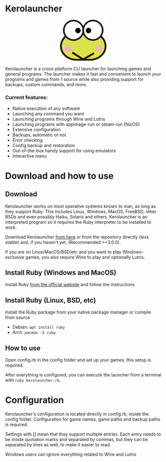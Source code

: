 # Kerolauncher

<p align="center">
<img src="keroppi.svg" width="150" />
</p>

Kerolauncher is a cross-platform CLI launcher for launching games and general programs. The launcher makes it fast and convenient to launch your programs and games from 1 source while also providing support for backups, custom commands, and more.

### Current features:
* Native execution of any software
* Launching any command you want
* Launching programs through Wine and Lutris
* Launching programs with appimage-run or steam-run (NixOS)
* Extensive configuration
* Backups, automatic or not
* Error checking
* Config backup and restoration
* Out-of-the-box handy support for using emulators
* Interactive menu

# Download and how to use
## Download
Kerolauncher works on most operative systems known to man, as long as they support Ruby. This includes Linux, Windows, MacOS, FreeBSD, other BSDs and even possibly Haiku, Solaris and others. Kerolauncher is an interpreted program so it requires the Ruby interpreter to be installed to work.

Download Kerolauncher [from here](https://github.com/spacebanana420/Kerolauncher/releases) or from the repository directly (less stable) and, if you haven't yet,  (Recommended >=3.0.0).

If you are on Linux/MacOS/BSD/etc and you want to play Windows-exclusive games, you also require Wine to play and optionally Lutris.

## Install Ruby (Windows and MacOS)
Install Ruby [from the official website](https://www.ruby-lang.org/en/) and follow the instructions

## Install Ruby (Linux, BSD, etc)
Install the Ruby package from your native package manager or compile from source

* Debian: ```apt install ruby```
* Arch: ```pacman -S ruby```

## How to use
Open config.rb in the config folder and set up your games, this setup is required.

After everything is configured, you can execute the launcher from a terminal with ```ruby kerolauncher.rb```.

# Configuration
Kerolauncher's configuration is located directly in config.rb, inside the config folder. Configuration for game names, game paths and backup paths is required.

Settings with [] mean that they support multiple entries. Each entry needs to be inside quotation marks and separated by commas, but they can be separated by lines as well, to make it easier to read.

Windows users can ignore everything related to Wine and Lutris
